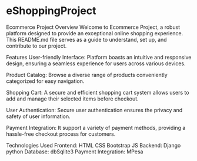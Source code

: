 # eShoppingProject
Ecommerce Project
Overview
Welcome to Ecommerce Project, a robust platform designed to provide an exceptional online shopping experience. This README.md file serves as a guide to understand, set up, and contribute to our project.

Features
User-friendly Interface: Platform boasts an intuitive and responsive design, ensuring a seamless experience for users across various devices.

Product Catalog: Browse a diverse range of products conveniently categorized for easy navigation.

Shopping Cart: A secure and efficient shopping cart system allows users to add and manage their selected items before checkout.

User Authentication: Secure user authentication ensures the privacy and safety of user information.

Payment Integration: It support a variety of payment methods, providing a hassle-free checkout process for customers.

Technologies Used
Frontend: HTML CSS Bootstrap JS
Backend: Django python
Database: dbSqlite3
Payment Integration: MPesa
